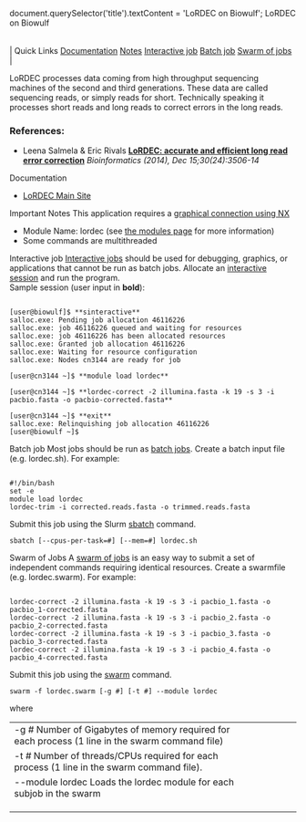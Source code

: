 

document.querySelector('title').textContent = 'LoRDEC on Biowulf';
LoRDEC on Biowulf


|  |
| --- |
| 
Quick Links
[Documentation](#doc)
[Notes](#notes)
[Interactive job](#int) 
[Batch job](#sbatch) 
[Swarm of jobs](#swarm) 
 |



LoRDEC processes data coming from high throughput sequencing machines of the second and third generations. These data are called sequencing reads, or simply reads for short. Technically speaking it processes short reads and long reads to correct errors in the long reads.



### References:


* Leena Salmela & Eric Rivals 
 [**LoRDEC: accurate and efficient long read error correction**](https://pubmed.ncbi.nlm.nih.gov/25165095/)
*Bioinformatics (2014), Dec 15;30(24):3506-14*


Documentation
* [LoRDEC Main Site](https://www.lirmm.fr/~rivals/lordec/)


Important Notes
This application requires a [graphical connection using NX](/docs/connect.html#nx)


* Module Name: lordec (see [the modules page](/apps/modules.html) for more information)
* Some commands are multithreaded



Interactive job
[Interactive jobs](/docs/userguide.html#int) should be used for debugging, graphics, or applications that cannot be run as batch jobs.
Allocate an [interactive session](/docs/userguide.html#int) and run the program.   
Sample session (user input in **bold**):



```

[user@biowulf]$ **sinteractive**
salloc.exe: Pending job allocation 46116226
salloc.exe: job 46116226 queued and waiting for resources
salloc.exe: job 46116226 has been allocated resources
salloc.exe: Granted job allocation 46116226
salloc.exe: Waiting for resource configuration
salloc.exe: Nodes cn3144 are ready for job

[user@cn3144 ~]$ **module load lordec**

[user@cn3144 ~]$ **lordec-correct -2 illumina.fasta -k 19 -s 3 -i pacbio.fasta -o pacbio-corrected.fasta**

[user@cn3144 ~]$ **exit**
salloc.exe: Relinquishing job allocation 46116226
[user@biowulf ~]$

```


Batch job
Most jobs should be run as [batch jobs](/docs/userguide.html#submit).
Create a batch input file (e.g. lordec.sh). For example:



```

#!/bin/bash
set -e
module load lordec
lordec-trim -i corrected.reads.fasta -o trimmed.reads.fasta

```

Submit this job using the Slurm [sbatch](/docs/userguide.html) command.



```
sbatch [--cpus-per-task=#] [--mem=#] lordec.sh
```

Swarm of Jobs 
A [swarm of jobs](/apps/swarm.html) is an easy way to submit a set of independent commands requiring identical resources.
Create a swarmfile (e.g. lordec.swarm). For example:



```

lordec-correct -2 illumina.fasta -k 19 -s 3 -i pacbio_1.fasta -o pacbio_1-corrected.fasta
lordec-correct -2 illumina.fasta -k 19 -s 3 -i pacbio_2.fasta -o pacbio_2-corrected.fasta
lordec-correct -2 illumina.fasta -k 19 -s 3 -i pacbio_3.fasta -o pacbio_3-corrected.fasta
lordec-correct -2 illumina.fasta -k 19 -s 3 -i pacbio_4.fasta -o pacbio_4-corrected.fasta

```

Submit this job using the [swarm](/apps/swarm.html) command.



```
swarm -f lordec.swarm [-g #] [-t #] --module lordec
```

where


|  |  |  |  |  |  |
| --- | --- | --- | --- | --- | --- |
| -g *#*  Number of Gigabytes of memory required for each process (1 line in the swarm command file)
 | -t *#* Number of threads/CPUs required for each process (1 line in the swarm command file).
 | --module lordec Loads the lordec module for each subjob in the swarm 
 | |
 | |
 | |








